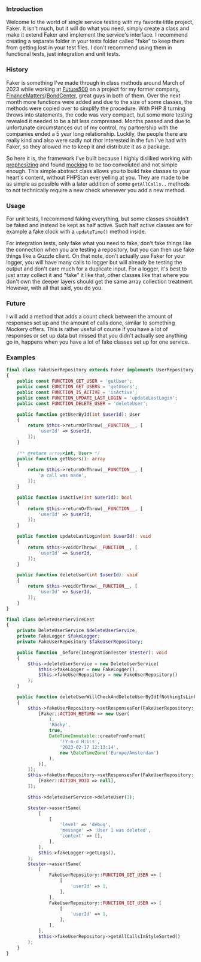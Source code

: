 ### Introduction
Welcome to the world of single service testing with my favorite little project, Faker.
It isn't much, but it will do what you need, simply create a class and make it extend Faker and implement the service's interface.
I recommend creating a separate folder in your tests folder called "fake" to keep them from getting lost in your test files.
I don't recommend using them in functional tests, just integration and unit tests.

### History
Faker is something I've made through in class methods around March of 2023 while working at [Future500](https://future500.nl/) on a project for my former company, [FinanceMatters](https://www.financematters.nl/)/[BondCenter](https://www.bondcenter.nl/), great guys in both of them.
Over the next month more functions were added and due to the size of some classes, the methods were copied over to simplify the procedure.
With PHP 8 turning throws into statements, the code was very compact, but some more testing revealed it needed to be a bit less compressed.
Months passed and due to unfortunate circumstances out of my control, my partnership with the companies ended a 5 year long relationship.
Luckily, the people there are really kind and also were sadly not *that* interested in the fun i've had with Faker, so they allowed me to keep it and distribute it as a package.

So here it is, the framework I've built because I highly disliked working with [prophesizing](https://github.com/phpspec/prophecy) and found [mocking](https://github.com/mockery/mockery) to be too convoluted and not simple enough.
This simple abstract class allows you to build fake classes to your heart's content, without PHPStan ever yelling at you.
They are made to be as simple as possible with a later addition of some `getAllCalls..` methods to not technically require a new check whenever you add a new method.

### Usage
For unit tests, I recommend faking everything, but some classes shouldn't be faked and instead be kept as half active.
Such half active classes are for example a fake clock with a `updateTime()` method inside.

For integration tests, only fake what you need to fake, don't fake things like the connection when you are testing a repository, but you can then use fake things like a Guzzle client.
On that note, don't actually use Faker for your logger, you will have many calls to logger but will already be testing the output and don't care much for a duplicate input.
For a logger, it's best to just array collect it and "fake" it like that, other classes like that where you don't own the deeper layers should get the same array collection treatment.
However, with all that said, you do you.


### Future
I will add a method that adds a count check between the amount of responses set up and the amount of calls done, similar to something Mockery offers.
This is rather useful of course if you have a lot of responses or set up data but missed that you didn't actually see anything go in, happens when you have a lot of fake classes set up for one service.

### Examples
```php
final class FakeUserRepository extends Faker implements UserRepository
{
    public const FUNCTION_GET_USER = 'getUser';
    public const FUNCTION_GET_USERS = 'getUsers';
    public const FUNCTION_IS_ACTIVE = 'isActive';
    public const FUNCTION_UPDATE_LAST_LOGIN = 'updateLastLogin';
    public const FUNCTION_DELETE_USER = 'deleteUser';

    public function getUserById(int $userId): User
    {
        return $this->returnOrThrow(__FUNCTION__, [
            'userId' => $userId,
        ]);
    }

    /** @return array<int, User> */
    public function getUsers(): array
    {
        return $this->returnOrThrow(__FUNCTION__, [
            'a call was made',
        ]);
    }

    public function isActive(int $userId): bool
    {
        return $this->returnOrThrow(__FUNCTION__, [
            'userId' => $userId,
        ]);
    }

    public function updateLastLogin(int $userId): void
    {
        return $this->voidOrThrow(__FUNCTION__, [
            'userId' => $userId,
        ]);
    }

    public function deleteUser(int $userId): void
    {
        return $this->voidOrThrow(__FUNCTION__, [
            'userId' => $userId,
        ]);
    }
}
```


```php
final class DeleteUserServiceCest
{
    private DeleteUserService $deleteUserService;
    private FakeLogger $fakeLogger;
    private FakeUserRepository $fakeUserRepository;

    public function _before(IntegrationTester $tester): void
    {
        $this->deleteUserService = new DeleteUserService(
            $this->fakeLogger = new FakeLogger(),
            $this->fakeUserRepository = new FakeUserRepository()
        );
    }

    public function deleteUserWillCheckAndDeleteUserByIdIfNothingIsLinked(IntegrationTester $tester): void
    {
        $this->fakeUserRepository->setResponsesFor(FakeUserRepository::FUNCTION_GET_USER, [
            [Faker::ACTION_RETURN => new User(
                1,
                'Rocky',
                true,
                DateTimeImmutable::createFromFormat(
                    '!Y-m-d H:i:s',
                    '2023-02-17 12:13:14',
                    new \DateTimeZone('Europe/Amsterdam')
                ),
            )],
        ]);
        $this->fakeUserRepository->setResponsesFor(FakeUserRepository::FUNCTION_DELETE_USER, [
            [Faker::ACTION_VOID => null],
        ]);

        $this->deleteUserService->deleteUser(1);

        $tester->assertSame(
            [
                [
                    'level' => 'debug',
                    'message' => 'User 1 was deleted',
                    'context' => [],
                ],
            ],
            $this->fakeLogger->getLogs(),
        );
        $tester->assertSame(
            [
                FakeUserRepository::FUNCTION_GET_USER => [
                    [
                        'userId' => 1,
                    ],
                ],
                FakeUserRepository::FUNCTION_GET_USER => [
                    [
                        'userId' => 1,
                    ],
                ],
            ],
            $this->fakeUserRepository->getAllCallsInStyleSorted()
        );
    }
}
```

